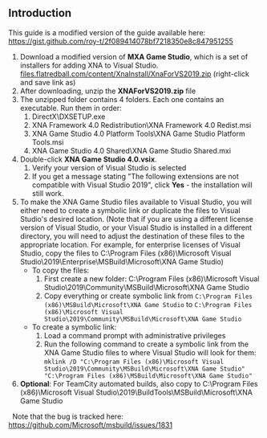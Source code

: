 ## Introduction

This guide is a modified version of the guide available here: https://gist.github.com/roy-t/2f089414078bf7218350e8c847951255

1.  Download a modified version of **MXA Game Studio**, which is a set of installers for adding XNA to Visual Studio. [files.flatredball.com/content/XnaInstall/XnaForVS2019.zip](/content/XnaInstall/XnaForVS2019.zip.md) (right-click and save link as)
2.  After downloading, unzip the **XNAForVS2019.zip** file
3.  The unzipped folder contains 4 folders. Each one contains an executable. Run them in order:
    1.  DirectX\DXSETUP.exe
    2.  XNA Framework 4.0 Redistribution\XNA Framework 4.0 Redist.msi
    3.  XNA Game Studio 4.0 Platform Tools\XNA Game Studio Platform Tools.msi
    4.  XNA Game Studio 4.0 Shared\XNA Game Studio Shared.mxi
4.  Double-click **XNA Game Studio 4.0.vsix**.
    1.  Verify your version of Visual Studio is selected
    2.  If you get a message stating "The following extensions are not compatible with Visual Studio 2019", click **Yes** - the installation will still work.
5.  To make the XNA Game Studio files available to Visual Studio, you will either need to create a symbolic link or duplicate the files to Visual Studio's desired location. (Note that if you are using a different license version of Visual Studio, or your Visual Studio is installed in a different directory, you will need to adjust the destination of these files to the appropriate location. For example, for enterprise licenses of Visual Studio, copy the files to C:\Program Files (x86)\Microsoft Visual Studio\2019\Enterprise\MSBuild\Microsoft\XNA Game Studio)
    -   To copy the files:
        1.  First create a new folder: C:\Program Files (x86)\Microsoft Visual Studio\2019\Community\MSBuild\Microsoft\XNA Game Studio
        2.  Copy everything or create symbolic link from `C:\Program Files (x86)\MSBuild\Microsoft\XNA Game Studio` to `C:\Program Files (x86)\Microsoft Visual Studio\2019\Community\MSBuild\Microsoft\XNA Game Studio`
    -   To create a symbolic link:
        1.  Load a command prompt with administrative privileges
        2.  Run the following command to create a symbolic link from the XNA Game Studio files to where Visual Studio will look for them: `mklink /D "C:\Program Files (x86)\Microsoft Visual Studio\2019\Community\MSBuild\Microsoft\XNA Game Studio" "C:\Program Files (x86)\MSBuild\Microsoft\XNA Game Studio"`
6.  **Optional**: For TeamCity automated builds, also copy to C:\Program Files (x86)\Microsoft Visual Studio\2019\BuildTools\MSBuild\Microsoft\XNA Game Studio

  Note that the bug is tracked here: <https://github.com/Microsoft/msbuild/issues/1831>  

